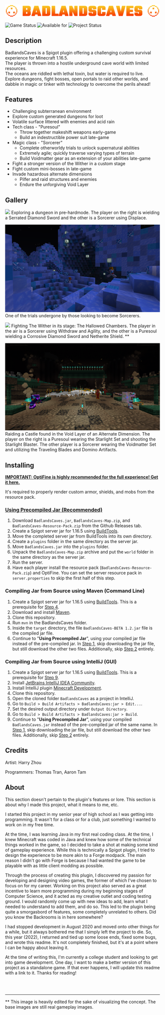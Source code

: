 
![BadlandsCaves](https://github.com/PoorgrammerDev/BadlandsCaves/raw/media/badlandscaves-banner-transparent.png)

![Game Status](https://img.shields.io/badge/Game%20Status-Playable-brightgreen)
![Available for](https://img.shields.io/badge/Available%20for-Minecraft%201.16.5-blue)
![Project Status](https://img.shields.io/badge/Project%20Status-Incomplete,%20Development%20Stopped-lightgray)

## Description
BadlandsCaves is a Spigot plugin offering a challenging custom survival experience for Minecraft 1.16.5.<br>
The player is thrown into a hostile underground cave world with limited resources.<br>
The oceans are riddled with lethal toxin, but water is required to live.<br>
Explore dungeons, fight bosses, open portals to raid other worlds, and dabble in magic or tinker with technology to overcome the perils ahead!

## Features
- Challenging subterranean environment
- Explore custom generated dungeons for loot
- Volatile surface littered with enemies and acid rain
- Tech class - "Puresoul"
    - Throw together makeshift weapons early-game
    - Build an indestructible power suit late-game
- Magic class - "Sorcerer"
    - Complete otherworldy trials to unlock supernatural abilities
    - Extremely agile; quickly traverse varying types of terrain
    - Build Voidmatter gear as an extension of your abilities late-game
- Fight a stronger version of the Wither in a custom stage
- Fight custom mini-bosses in late-game
- Invade hazardous alternate dimensions
	- Pilfer and raid structures and enemies
	- Endure the unforgiving Void Layer

## Gallery

![](https://raw.githubusercontent.com/PoorgrammerDev/BadlandsCaves/media/gallery/gallery-1.png)
Exploring a dungeon in pre-hardmode. The player on the right is wielding a Serrated Diamond Sword and the other is a Sorcerer using Displace.

![](https://raw.githubusercontent.com/PoorgrammerDev/BadlandsCaves/media/gallery/gallery-2.png)
One of the trials undergone by those looking to become Sorcerers. 

![](https://raw.githubusercontent.com/PoorgrammerDev/BadlandsCaves/media/gallery/gallery-3.png)
Fighting The Wither in its stage: The Hallowed Chambers. The player in the air is a Sorcerer using Withdraw and Agility, and the other is a Puresoul wielding a Corrosive Diamond Sword and Netherite Shield. **

![](https://raw.githubusercontent.com/PoorgrammerDev/BadlandsCaves/media/gallery/gallery-4.png)
Raiding a Castle found in the Void Layer of an Alternate Dimension. The player on the right is a Puresoul wearing the Starlight Set and shooting the Starlight Blaster. The other player is a Sorcerer wearing the Voidmatter Set and utilizing the Traveling Blades and Domino Artifacts. 

## Installing
<ins>**IMPORTANT: OptiFine is highly recommended for the full experience! Get it [here](https://www.optifine.net/).**</ins>

It's required to properly render custom armor, shields, and mobs from the resource pack.

### <ins>Using Precompiled Jar (Recommended)</ins>
1. Download `BadlandsCaves.jar`, `BadlandsCaves-Map.zip`, and `BadlandsCaves-Resource-Pack.zip` from the Github Releases tab.
2. Create a Spigot server jar for 1.16.5 using [BuildTools](https://www.spigotmc.org/wiki/buildtools/).
3. Move the completed server jar from BuildTools into its own directory.
4. Create a `plugins` folder in the same directory as the server jar.
5. Move `BadlandsCaves.jar` into the `plugins` folder.
6. Unpack the `BadlandsCaves-Map.zip` archive and put the `world` folder in the same directory as the server jar.
7. Run the server.
8. Have each player install the resource pack (`BadlandsCaves-Resource-Pack.zip`) and OptiFine. You can set the server resource pack in `server.properties` to skip the first half of this step.

### Compiling Jar from Source using Maven (Command Line)
1. Create a Spigot server jar for 1.16.5 using [BuildTools](https://www.spigotmc.org/wiki/buildtools/). This is a prerequisite for <ins>Step 4</ins>.
2. Download and install [Maven](https://maven.apache.org/).
3. Clone this repository.
4. Run `mvn` in the BadlandsCaves folder.
5. Inside the `target` directory, the file `BadlandsCaves-BETA 1.2.jar` file is the compiled jar file.
7. Continue to "**Using Precompiled Jar**", using your compiled jar file instead of the pre-compiled jar. In <ins>Step 1</ins>, skip downloading the jar file, but still download the other two files. Additionally, skip <ins>Step 2</ins> entirely.


### Compiling Jar from Source using IntelliJ (GUI)
1. Create a Spigot server jar for 1.16.5 using [BuildTools](https://www.spigotmc.org/wiki/buildtools/). This is a prerequisite for <ins>Step 9</ins>.
2. Install [JetBrains IntelliJ IDEA Community](https://www.jetbrains.com/idea/).
3. Install IntelliJ plugin [Minecraft Development](https://plugins.jetbrains.com/plugin/8327-minecraft-development).
4. Clone this repository.
5. Open the cloned folder `BadlandsCaves` as a project in IntelliJ.
6. Go to `Build > Build Artifacts > BadlandsCaves:jar > Edit...`.
7. Set the desired output directory under `Output Directory`.
8. Go to `Build > Build Artifacts > BadlandsCaves:jar > Build`.
9. Continue to "**Using Precompiled Jar**", using your compiled `BadlandsCaves.jar` instead of the pre-compiled jar of the same name. In <ins>Step 1</ins>, skip downloading the jar file, but still download the other two files. Additionally, skip <ins>Step 2</ins> entirely.

## Credits

Artist: Harry Zhou

Programmers: Thomas Tran, Aaron Tam

## About
This section doesn't pertain to the plugin's features or lore. This section is about why I made this project, what it means to me, etc.

I started this project in my senior year of high school as I was getting into programming. It wasn't for a class or for a club, just something I wanted to work on in my free time.

At the time, I was learning Java in my first real coding class. At the time, I knew Minecraft was coded in Java and knew how some of the technical things worked in the game, so I decided to take a shot at making some kind of gameplay experience. While this is technically a Spigot plugin, I tried to design the experience to be more akin to a Forge modpack. The main reason I didn't go with Forge is because I had wanted the game to be playable with as little client modding as possible.

Through the process of creating this plugin, I discovered my passion for developing and designing video games, the former of which I've chosen to focus on for my career. Working on this project also served as a great incentive to learn more programming during my beginning stages of Computer Science, and it acted as my creative outlet and coding testing ground. I would randomly come up with new ideas to add, learn what I needed to understand to add them, and do so. This led to the plugin being quite a smorgasbord of features, some completely unrelated to others. Did you know the Backrooms is in here somewhere?

I had stopped development in August 2020 and moved onto other things for a while, but it always bothered me that I simply left the project to die. So, this year (2022), I returned and tied up some loose ends, fixed some bugs, and wrote this readme. It's not completely finished, but it's at a point where I can be happy about leaving it.

At the time of writing this, I'm currently a college student and looking to get into game development. One day, I want to make a better version of this project as a standalone game. If that ever happens, I will update this readme with a link to it.
Thanks for reading!

<br>
<br>
<hr>

** This image is heavily edited for the sake of visualizing the concept. The base images are still real gameplay images.

